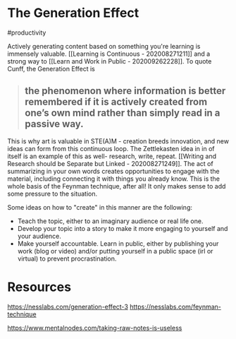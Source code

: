 # The Generation Effect 
#productivity 

Actively generating content based on something you're learning is immensely valuable. [[Learning is Continuous - 202008271211]] and a strong way to [[Learn and Work in Public - 202009262228]]. To quote Cunff, the Generation Effect is 

> ## the phenomenon where information is better remembered if it is actively created from one’s own mind rather than simply read in a passive way.

This is why art is valuable in STE(A)M - creation breeds innovation, and new ideas can form from this continuous loop. The Zettlekasten idea in in of itself is an example of this as well- research, write, repeat. [[Writing and Research should be Separate but Linked - 202008271249]]. The act of summarizing in your own words creates opportunities to engage with the material, including connecting it with things you already know. This is the whole basis of the Feynman technique, after all! It only makes sense to add some pressure to the situation. 

Some ideas on how to "create" in this manner are the following:
- Teach the topic, either to an imaginary audience or real life one.
- Develop your topic into a story to make it more engaging to yourself and your audience.
- Make yourself accountable. Learn in public, either by publishing your work (blog or video) and/or putting yourself in a public space (irl or virtual) to prevent procrastination.  


# Resources
https://nesslabs.com/generation-effect-3
https://nesslabs.com/feynman-technique

https://www.mentalnodes.com/taking-raw-notes-is-useless